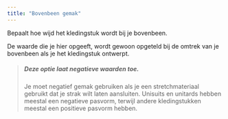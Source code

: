 ```yaml
---
title: "Bovenbeen gemak"
---
```


Bepaalt hoe wijd het kledingstuk wordt bij je bovenbeen.

De waarde die je hier opgeeft, wordt gewoon opgeteld bij de omtrek van je bovenbeen als je het kledingstuk ontwerpt.

> ##### Deze optie laat negatieve waarden toe.
> 
> Je moet negatief gemak gebruiken als je een stretchmateriaal gebruikt dat je strak wilt laten aansluiten. Unisuits en unitards hebben meestal een negatieve pasvorm, terwijl andere kledingstukken meestal een positieve pasvorm hebben.




